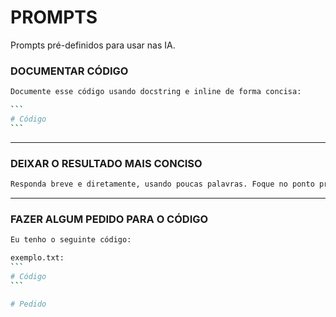 # PROMPTS

Prompts pré-definidos para usar nas IA.

### DOCUMENTAR CÓDIGO

``````bash
Documente esse código usando docstring e inline de forma concisa:

```
# Código
```
``````

---

### DEIXAR O RESULTADO MAIS CONCISO

```bash
Responda breve e diretamente, usando poucas palavras. Foque no ponto principal sem elaboração ou perguntas adicionais.
```

---

### FAZER ALGUM PEDIDO PARA O CÓDIGO

``````bash
Eu tenho o seguinte código:

exemplo.txt:
```
# Código
```

# Pedido
``````
